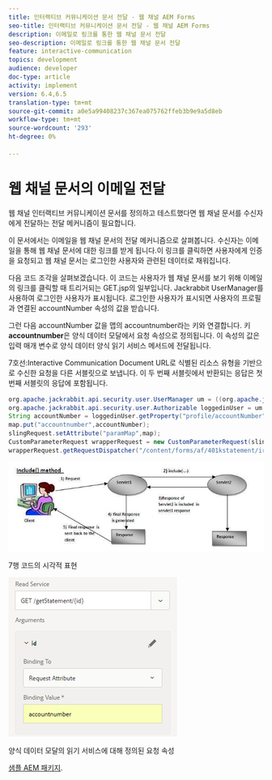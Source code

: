 ```yaml
---
title: 인터랙티브 커뮤니케이션 문서 전달 - 웹 채널 AEM Forms
seo-title: 인터랙티브 커뮤니케이션 문서 전달 - 웹 채널 AEM Forms
description: 이메일로 링크를 통한 웹 채널 문서 전달
seo-description: 이메일로 링크를 통한 웹 채널 문서 전달
feature: interactive-communication
topics: development
audience: developer
doc-type: article
activity: implement
version: 6.4,6.5
translation-type: tm+mt
source-git-commit: a0e5a99408237c367ea075762ffeb3b9e9a5d8eb
workflow-type: tm+mt
source-wordcount: '293'
ht-degree: 0%

---
```



# 웹 채널 문서의 이메일 전달

웹 채널 인터랙티브 커뮤니케이션 문서를 정의하고 테스트했다면 웹 채널 문서를 수신자에게 전달하는 전달 메커니즘이 필요합니다.

이 문서에서는 이메일을 웹 채널 문서의 전달 메커니즘으로 살펴봅니다. 수신자는 이메일을 통해 웹 채널 문서에 대한 링크를 받게 됩니다.이 링크를 클릭하면 사용자에게 인증을 요청되고 웹 채널 문서는 로그인한 사용자와 관련된 데이터로 채워집니다.

다음 코드 조각을 살펴보겠습니다. 이 코드는 사용자가 웹 채널 문서를 보기 위해 이메일의 링크를 클릭할 때 트리거되는 GET.jsp의 일부입니다. Jackrabbit UserManager를 사용하여 로그인한 사용자가 표시됩니다. 로그인한 사용자가 표시되면 사용자의 프로필과 연결된 accountNumber 속성의 값을 받습니다.

그런 다음 accountNumber 값을 맵의 accountnumber라는 키와 연결합니다. 키 **accountnumber**&#x200B;은 양식 데이터 모달에서 요청 속성으로 정의됩니다. 이 속성의 값은 입력 매개 변수로 양식 데이터 양식 읽기 서비스 메서드에 전달됩니다.

7호선:Interactive Communication Document URL로 식별된 리소스 유형을 기반으로 수신한 요청을 다른 서블릿으로 보냅니다. 이 두 번째 서블릿에서 반환되는 응답은 첫 번째 서블릿의 응답에 포함됩니다.

```java
org.apache.jackrabbit.api.security.user.UserManager um = ((org.apache.jackrabbit.api.JackrabbitSession) session).getUserManager();
org.apache.jackrabbit.api.security.user.Authorizable loggedinUser = um.getAuthorizable(session.getUserID());
String accountNumber = loggedinUser.getProperty("profile/accountNumber")[0].getString();
map.put("accountnumber",accountNumber);
slingRequest.setAttribute("paramMap",map);
CustomParameterRequest wrapperRequest = new CustomParameterRequest(slingRequest,"GET");
wrapperRequest.getRequestDispatcher("/content/forms/af/401kstatement/irastatement/channels/web.html").include(wrapperRequest, response);
```

![등대수](assets/includemethod.jpg)

7행 코드의 시각적 표현

![requestionparameter](assets/requestparameter.png)

양식 데이터 모달의 읽기 서비스에 대해 정의된 요청 속성


[샘플 AEM 패키지](assets/webchanneldelivery.zip).
